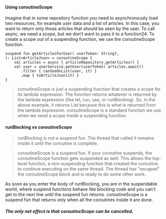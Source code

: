 #### Using coroutineScope

Imagine that in some repository function you need to asynchronously load two resources, for example user data and a list of articles. 
In this case, you want to return only those articles that should be seen by the user. 
To call async, we need a scope, but we don’t want to pass it to a function24. 
To create a scope out of a suspending function, we use the coroutineScope function.

```
suspend fun getArticlesForUser( userToken: String?,
): List<ArticleJson> = coroutineScope {
    val articles = async { articleRepository.getArticles() } 
    val user = userService.getUser(userToken) articles.await()
       .filter { canSeeOnList(user, it) }
       .map { toArticleJson(it) }
}
```

> coroutineScope is just a suspending function that creates a scope for its lambda expression. 
> The function returns whatever is returned by the lambda expression (like let, run, use, or runBlocking). 
> So, in the above example, it returns List<ArticleJson> because this is what is returned from the lambda expression.
coroutineScope is a standard function we use when we need a scope inside a suspending function.



#### runBlocking vs coroutineScope

> runBlocking is not a suspend fun. The thread that called it remains inside it until the coroutine is complete.

> coroutineScope is a suspend fun. If your coroutine suspends, the coroutineScope function gets suspended as well. 
> This allows the top-level function, a non-suspending function that created the coroutine, to continue executing on the same thread. The thread has "escaped" the coroutineScope block and is ready to do some other work.

As soon as you enter the body of runBlocking, you are in the suspendable world, where suspend functions behave like blocking code 
and you can't get to the next line until the suspend fun returns. 
coroutineScope is a suspend fun that returns only when all the coroutines inside it are done. 

##### The only net effect is that coroutineScope can be cancelled. 
